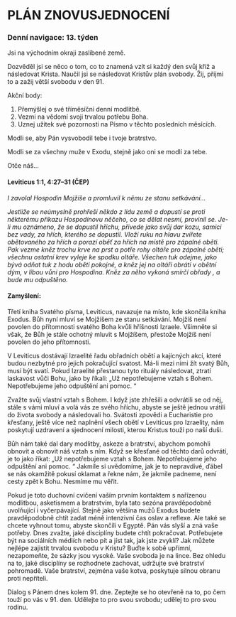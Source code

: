 # PLÁN ZNOVUSJEDNOCENÍ

### Denní navigace: 13. týden

Jsi na východním okraji zaslíbené země.

Dozvěděl jsi se něco o tom, co to znamená vzít si každý den svůj kříž a následovat Krista. Naučil jsi se následovat Kristův plán svobody. Žij, přijmi to a zažij větší svobodu v den 91.

Akční body:
1. Přemýšlej o své tříměsíční denní modlitbě.
2. Vezmi na vědomí svoji trvalou potřebu Boha.
3. Uznej užitek své pozornosti na Písmo v těchto posledních měsících.

Modli se, aby Pán vysvobodil tebe i tvoje bratrstvo.

Modli se za všechny muže v Exodu, stejně jako oni se modlí za tebe.

Otče náš...

#### Leviticus 1:1, 4:27–31 (ČEP)
*I zavolal Hospodin Mojžíše a promluvil k němu ze stanu setkávání...*

*Jestliže se neúmyslně prohřeší někdo z lidu země a dopustí se proti některému příkazu Hospodinovu něčeho, co se dělat nesmí, provinil se. Je-li mu oznámeno, že se dopustil hříchu, přivede jako svůj dar kozu, samici bez vady, za hřích, kterého se dopustil. Vloží ruku na hlavu zvířete obětovaného za hřích a porazí oběť za hřích na místě pro zápalné oběti. Pak vezme kněz trochu krve na prst a potře rohy oltáře pro zápalné oběti; všechnu ostatní krev vyleje ke spodku oltáře. Všechen tuk odejme, jako bývá odňat tuk z hodu oběti pokojné, a kněz jej na oltáři obrátí v obětní dým, v libou vůni pro Hospodina. Kněz za něho vykoná smírčí obřady , a bude mu odpuštěno.*

#### Zamyšlení:
Třetí kniha Svatého písma, Leviticus, navazuje na místo, kde skončila kniha Exodus. Bůh nyní mluví se Mojžíšem ze stanu setkávání. Mojžíš není povolen do přítomnosti svatého Boha kvůli hříšnosti Izraele. Všimněte si však, že Bůh je stále ochotný mluvit s Mojžíšem, přestože Mojžíš není povolen do jeho přítomnosti.

V Leviticus dostávají Izraelité řadu obřadních obětí a kajícných akcí, které budou nezbytné pro jejich pokračující svatost. Má-li mezi nimi žít svatý Bůh, musí být svatí. Pokud Izraelité přestanou tyto rituály následovat, ztratí laskavost vůči Bohu, jako by říkali: „Už nepotřebujeme vztah s Bohem. Nepotřebujeme jeho odpuštění ani pomoc. “

Zvažte svůj vlastní vztah s Bohem. I když jste zhřešili a odvrátili se od něj, stále s vámi mluví a volá vás ze svého hříchu, abyste se ještě jednou vrátili do života svobody a následovali ho. Svátosti zpovědi a Eucharistie pro křesťany, ještě více než naplnění všech obětí v Leviticus pro Izraelity, nám poskytují uzdravení a sjednocení milosti, kterou Kristus touží po naší duši.

Bůh nám také dal dary modlitby, askeze a bratrství, abychom pomohli obnovit a obnovit náš vztah s ním. Když se křesťané od těchto darů odvrátí, je to jako říkat: „Už nepotřebujeme vztah s Bohem. Nepotřebujeme jeho odpuštění ani pomoc. “ Jakmile si uvědomíme, jak je to nepravdivé, ďábel se nás okamžitě pokusí oklamat a řekne nám, že jakmile padneme, není cesty zpět k Bohu. Nesmíme mu věřit.

Pokud je toto duchovní cvičení vaším prvním kontaktem s nařízenou modlitbou, asketismem a bratrstvím, byla tato sezóna pravděpodobně uvolňující i vyčerpávající. Stejně jako většina mužů Exodus budete pravděpodobně chtít zadat méně intenzivní čas oslav a reflexe. Ale také se chcete vyhnout tomu, abyste skončili v Egyptě. Pán vás slyší a zná vaše potřeby. Dnes zvažte, jaké disciplíny budete chtít pokračovat. Potřebujete být na sociálních médiích nebo pít a jíst tak, jak jste zvyklí? Jak můžete nejlépe zajistit trvalou svobodu v Kristu? Buďte k sobě upřímní, nezapomeňte, že sázky jsou vysoké. Vaše svoboda je na lince. Bez ohledu na to, jaké disciplíny se rozhodnete zachovat, udržujte své bratrství pohromadě. Vaše bratrství, zejména vaše kotva, poskytuje silnou obranu proti nepříteli.

Dialog s Pánem dnes kolem 91. dne. Zeptejte se ho otevřeně na to, po čem touží po vás v 91. den. Udělejte to pro svou svobodu; udělej to pro svou rodinu. 
